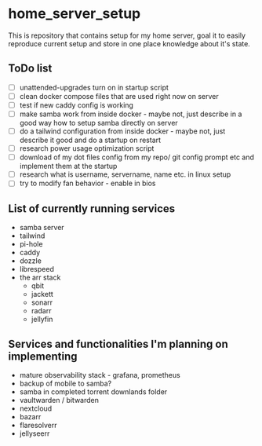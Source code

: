 # home_server_setup

This is repository that contains setup for my home server, goal it to easily reproduce current setup and store in
one place knowledge about it's state.

## ToDo list

- [ ] unattended-upgrades turn on in startup script
- [ ] clean docker compose files that are used right now on server
- [ ] test if new caddy config is working
- [ ] make samba work from inside docker - maybe not, just describe in a good way how to setup samba directly on server
- [ ] do a tailwind configuration from inside docker - maybe not, just describe it good and do a startup on restart
- [ ] research power usage optimization script
- [ ] download of my dot files config from my repo/ git config prompt etc and implement them at the startup
- [ ] research what is username, servername, name etc. in linux setup
- [ ] try to modify fan behavior - enable in bios

## List of currently running services

- samba server
- tailwind
- pi-hole
- caddy
- dozzle
- librespeed
- the arr stack
  - qbit
  - jackett
  - sonarr
  - radarr
  - jellyfin

## Services and functionalities I'm planning on implementing

- mature observability stack - grafana, prometheus
- backup of mobile to samba?
- samba in completed torrent downlands folder
- vaultwarden / bitwarden
- nextcloud
- bazarr
- flaresolverr
- jellyseerr
